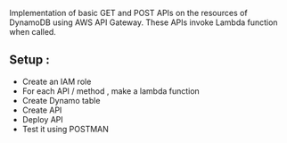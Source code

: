 Implementation of basic GET and POST APIs on the resources of DynamoDB using AWS API Gateway. These APIs invoke Lambda function when called.

## Setup : 
- Create an IAM role <br/>
- For each API / method , make a lambda function <br/>
- Create Dynamo table <br/>
- Create API <br/>
- Deploy API <br/>
- Test it using POSTMAN <br/>

